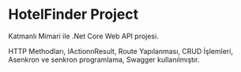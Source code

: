# HotelFinder Project

Katmanlı Mimari ile .Net Core Web API projesi.

HTTP Methodları, IActionnResult, Route Yapılanması, CRUD İşlemleri, Asenkron ve senkron programlama, Swagger kullanılmıştır.
